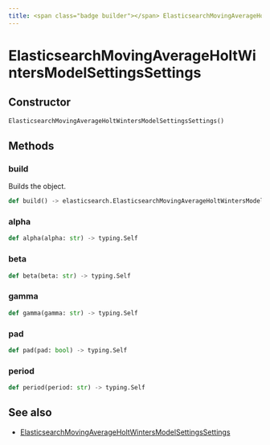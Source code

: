 ```yaml
---
title: <span class="badge builder"></span> ElasticsearchMovingAverageHoltWintersModelSettingsSettings
---
```

# <span class="badge builder"></span> ElasticsearchMovingAverageHoltWintersModelSettingsSettings

## Constructor

```python
ElasticsearchMovingAverageHoltWintersModelSettingsSettings()
```
## Methods

### <span class="badge object-method"></span> build

Builds the object.

```python
def build() -> elasticsearch.ElasticsearchMovingAverageHoltWintersModelSettingsSettings
```

### <span class="badge object-method"></span> alpha

```python
def alpha(alpha: str) -> typing.Self
```

### <span class="badge object-method"></span> beta

```python
def beta(beta: str) -> typing.Self
```

### <span class="badge object-method"></span> gamma

```python
def gamma(gamma: str) -> typing.Self
```

### <span class="badge object-method"></span> pad

```python
def pad(pad: bool) -> typing.Self
```

### <span class="badge object-method"></span> period

```python
def period(period: str) -> typing.Self
```

## See also

 * <span class="badge object-type-class"></span> [ElasticsearchMovingAverageHoltWintersModelSettingsSettings](./object-ElasticsearchMovingAverageHoltWintersModelSettingsSettings.md)

